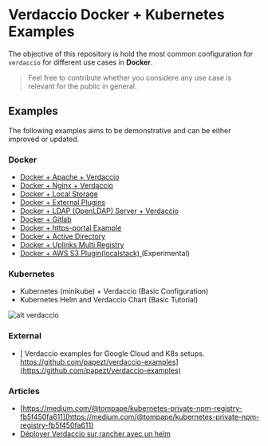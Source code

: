 # Verdaccio Docker + Kubernetes Examples

The objective of this repository is hold the most common configuration for `verdaccio` for different use cases in **Docker**.

> Feel free to contribute whether you considere any use case is relevant for the public in general.

## Examples

The following examples aims to be demonstrative and can be either improved or updated.

### Docker

* [Docker + Apache + Verdaccio](apache-verdaccio/README.md)
* [Docker + Nginx + Verdaccio](reverse_proxy/nginx/README.md)
* [Docker + Local Storage](docker-local-storage-volume/readme.md)
* [Docker + External Plugins](docker-plugin-external/README.md)
* [Docker + LDAP (OpenLDAP) Server + Verdaccio](ldap-verdaccio/readme.md)
* [Docker + Gitlab](gitlab-verdaccio/README.md)
* [Docker + https-portal Example](https-portal-example/README.md)
* [Docker + Active Directory](https://github.com/Mateus-Oli/verdaccio-ad-docker)
* [Docker + Uplinks Multi Registry](multi-registry-uplink/README.md)
* [Docker + AWS S3 Plugin(localstack) ](amazon-s3-docker-example/README.md) (Experimental)

### Kubernetes

* Kubernetes (minikube) + Verdaccio (Basic Configuration)
* Kubernetes Helm and Verdaccio Chart (Basic Tutorial)

![alt verdaccio](https://www.verdaccio.org/img/devops_support_grey.png "verdaccio devops")


### External

* [
Verdaccio examples for Google Cloud and K8s setups. https://github.com/papezt/verdaccio-examples](https://github.com/papezt/verdaccio-examples)


### Articles

* [https://medium.com/@tompape/kubernetes-private-npm-registry-fb5f450fa611](https://medium.com/@tompape/kubernetes-private-npm-registry-fb5f450fa611)
* [Déployer Verdaccio sur rancher avec un helm](https://tommygingras.com/deployer-verdaccio-sur-rancher-avec-un-helm/)
